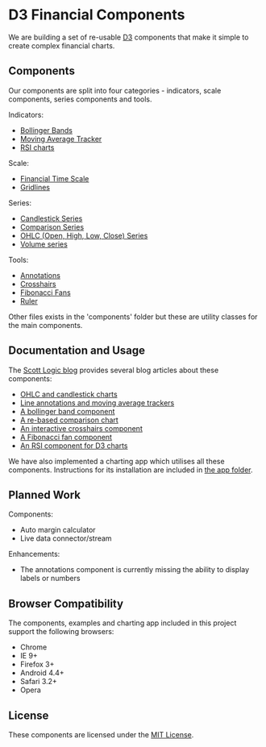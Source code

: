 # D3 Financial Components

We are building a set of re-usable [D3](http://d3js.org) components that make it simple to create complex financial charts.

## Components

Our components are split into four categories - indicators, scale components, series components and tools.

Indicators:

+ [Bollinger Bands](examples/basic-examples/bollingerBands.html)
+ [Moving Average Tracker](examples/basic-examples/movingAverage.html)
+ [RSI charts](examples/basic-examples/relativeStrengthIndex.html)

Scale:

+ [Financial Time Scale](examples/basic-examples/financeScale.html)
+ [Gridlines](examples/basic-examples/gridlines.html)

Series:

+ [Candlestick Series](examples/basic-examples/candlestick.html)
+ [Comparison Series](examples/basic-examples/comparison.html)
+ [OHLC (Open, High, Low, Close) Series](examples/basic-examples/ohlc.html)
+ [Volume series](examples/basic-examples/volume.html)

Tools:

+ [Annotations](examples/basic-examples/annotation.html)
+ [Crosshairs](examples/basic-examples/crosshairs.html)
+ [Fibonacci Fans](examples/basic-examples/fibonacciFan.html)
+ [Ruler](examples/basic-examples/measure.html)

Other files exists in the 'components' folder but these are utility classes for the main components.

## Documentation and Usage

The [Scott Logic blog](http://www.scottlogic.com/blog/) provides several blog articles about these components:

+ [OHLC and candlestick charts](http://www.scottlogic.com/blog/2014/08/19/an-ohlc-chart-component-for-d3.html)
+ [Line annotations and moving average trackers](http://www.scottlogic.com/blog/2014/08/26/two-line-components-for-d3-charts.html)
+ [A bollinger band component](http://www.scottlogic.com/blog/2014/08/28/bollinger.html)
+ [A re-based comparison chart](http://www.scottlogic.com/blog/2014/09/26/an-interactive-stock-comparison-chart-with-d3.html)
+ [An interactive crosshairs component](http://www.scottlogic.com/blog/2014/09/29/crosshairs.html)
+ [A Fibonacci fan component](http://www.scottlogic.com/blog/2014/10/31/fibonacci.html)
+ [An RSI component for D3 charts](http://www.scottlogic.com/blog/2014/11/14/d3_chartcomponents_rsi.html)

We have also implemented a charting app which utilises all these components.
Instructions for its installation are included in [the app folder](examples/app).

## Planned Work

Components:

+ Auto margin calculator
+ Live data connector/stream

Enhancements:

+ The annotations component is currently missing the ability to display labels or numbers

## Browser Compatibility

The components, examples and charting app included in this project support the following browsers:

* Chrome
* IE 9+
* Firefox 3+
* Android 4.4+
* Safari 3.2+
* Opera

## License

These components are licensed under the [MIT License](http://opensource.org/licenses/MIT).